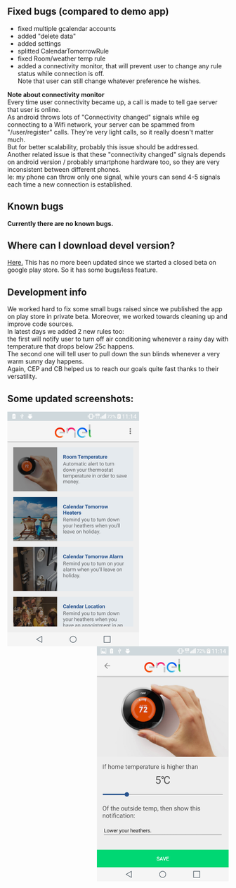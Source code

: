 ## Fixed bugs (compared to demo app)

* fixed multiple gcalendar accounts
* added "delete data"
* added settings
* splitted CalendarTomorrowRule
* fixed Room/weather temp rule
* added a connectivity monitor, that will prevent user to change any rule status while connection is off.  
Note that user can still change whatever preference he wishes.


**Note about connectivity monitor**  
Every time user connectivity became up, a call is made to tell gae server that user is online.  
As android throws lots of "Connectivity changed" signals while eg connecting to a Wifi network, your server can be spammed from "/user/register" calls. They're very light calls, so it really doesn't matter much.  
But for better scalability, probably this issue should be addressed.  
Another related issue is that these "connectivity changed" signals depends on android version / probably smartphone hardware too, so they are very inconsistent between different phones.  
Ie: my phone can throw only one signal, while yours can send 4-5 signals each time a new connection is established.  

## Known bugs
**Currently there are no known bugs.**

## Where can I download devel version?
[Here.](https://drive.google.com/a/atooma.com/file/d/0B6EvpPdx6S6sNG5xaXJIUEFWR28/view?usp=sharing)
This has no more been updated since we started a closed beta on google play store. So it has some bugs/less feature.

## Development info
We worked hard to fix some small bugs raised since we published the app on play store in private beta. Moreover, we worked towards cleaning up and improve code sources.  
In latest days we added 2 new rules too:  
the first will notify user to turn off air conditioning whenever a rainy day with temperature that drops below 25c happens.  
The second one will tell user to pull down the sun blinds whenever a very warm sunny day happens.  
Again, CEP and CB helped us to reach our goals quite fast thanks to their versatility.

## Some updated screenshots:

<img src="assets/MainScreen.png" width="300" align="left">
<img src="assets/SettingsScreen.png" width="300" align="right">

